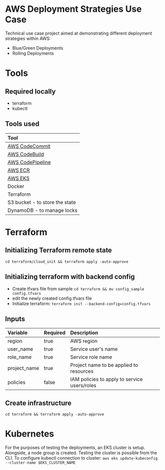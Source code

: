 # AWS Deployment Strategies Use Case

Technical use case project aimed at demonstrating different deployment strategies within AWS:

- Blue/Green Deployments
- Rolling Deployments

# Tools

## Required locally

- terraform
- kubectl

## Tools used

| Tool                                                     |
| :------------------------------------------------------- |
| [AWS CodeCommit](https://aws.amazon.com/codecommit/)     |
| [AWS CodeBuild](https://aws.amazon.com/codebuild/)       |
| [AWS CodePipeline](https://aws.amazon.com/codepipeline/) |
| [AWS ECR](https://aws.amazon.com/ecr/)                   |
| [AWS EKS](https://aws.amazon.com/eks/)                   |
| Docker                                                   |
| Terraform                                                |
| S3 bucket - to store the state                           |
| DynamoDB - to manage locks                               |

# Terraform

## Initializing Terraform remote state

`cd terraform/cloud_init && terraform apply -auto-approve`

## Initializing terraform with backend config

- Create tfvars file from sample
  `cd terraform && mv config_sample config.tfvars`
- edit the newly created config.tfvars file
- Initialize terraform:
  `terraform init --backend-config=config.tfvars`

## Inputs

| Variable     | Required | Description                                  |
| :----------- | :------- | :------------------------------------------- |
| region       | true     | AWS region                                   |
| user_name    | true     | Service user's name                          |
| role_name    | true     | Service role name                            |
| project_name | true     | Project name to be applied to resources      |
| policies     | false    | IAM policies to apply to service users/roles |

## Create infrastructure

`cd terraform && terraform apply -auto-approve`

# Kubernetes

For the purposes of testing the deployments, an EKS cluster is setup. Alongside, a node group is created.
Testing the cluster is possible from the CLI. To configure kubectl connection to cluster:
`aws eks update-kubeconfig --cluster-name $EKS_CLUSTER_NAME`
